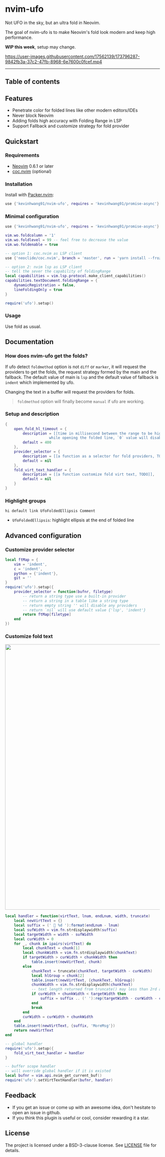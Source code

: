 # nvim-ufo

Not UFO in the sky, but an ultra fold in Neovim.

The goal of nvim-ufo is to make Neovim's fold look modern and keep high performance.

**WIP this week**, setup may change.

<https://user-images.githubusercontent.com/17562139/173796287-9842fb3a-37c2-47fb-8968-6e7600c0fcef.mp4>

---

## Table of contents

## Features

- Penetrate color for folded lines like other modern editors/IDEs
- Never block Neovim
- Adding folds high accuracy with Folding Range in LSP
- Support Fallback and customize strategy for fold provider

## Quickstart

### Requirements

- [Neovim](https://github.com/neovim/neovim) 0.6.1 or later
- [coc.nvim](https://github.com/neoclide/coc.nvim) (optional)

### Installation

Install with [Packer.nvim](https://github.com/wbthomason/packer.nvim):

```lua
use {'kevinhwang91/nvim-ufo', requires = 'kevinhwang91/promise-async'}
```

### Minimal configuration

```lua
use {'kevinhwang91/nvim-ufo', requires = 'kevinhwang91/promise-async'}

vim.wo.foldcolumn = '1'
vim.wo.foldlevel = 99 -- feel free to decrease the value
vim.wo.foldenable = true

-- option 1: coc.nvim as LSP client
use {'neoclide/coc.nvim', branch = 'master', run = 'yarn install --frozen-lockfile'}

-- option 2: nvim lsp as LSP client
-- tell the sever the capability of foldingRange
local capabilities = vim.lsp.protocol.make_client_capabilities()
capabilities.textDocument.foldingRange = {
    dynamicRegistration = false,
    lineFoldingOnly = true
}

require('ufo').setup()
```

### Usage

Use fold as usual.

## Documentation

### How does nvim-ufo get the folds?

If ufo detect `foldmethod` option is not `diff` or `marker`, it will request the providers to get
the folds, the request strategy formed by the main and the fallback. The default value of main is
`lsp` and the default value of fallback is `indent` which implemented by ufo.

Changing the text in a buffer will request the providers for folds.

> `foldmethod` option will finally become `manual` if ufo are working.

### Setup and description

```lua
{
    open_fold_hl_timeout = {
        description = [[time in millisecond between the range to be highlgihted and to be cleared
                    while opening the folded line, `0` value will disable the highlight]],
        default = 400
    },
    provider_selector = {
        description = [[a function as a selector for fold providers, TODO]],
        default = nil
    },
    fold_virt_text_handler = {
        description = [[a function customize fold virt text, TODO]],
        default = nil
    }
}
```

### Highlight groups

```vim
hi default link UfoFoldedEllipsis Comment
```

- `UfoFoldedEllipsis`: highlight ellipsis at the end of folded line

## Advanced configuration

### Customize provider selector

```lua
local ftMap = {
    vim = 'indent',
    c = 'indent',
    python = {'indent'},
    git = ''
}
require('ufo').setup({
    provider_selector = function(bufnr, filetype)
        -- return a string type use a built-in provider
        -- return a string in a table like a string type
        -- return empty string '' will disable any providers
        -- return `nil` will use default value {'lsp', 'indent'}
        return ftMap[filetype]
    end
})
```

### Customize fold text

<p align="center">
    <img width="864px" src=https://user-images.githubusercontent.com/17562139/174121926-e90a962d-9fc9-428a-bd53-274ed392c68d.png>
</p>

```lua
local handler = function(virtText, lnum, endLnum, width, truncate)
    local newVirtText = {}
    local suffix = ('  %d '):format(endLnum - lnum)
    local sufWidth = vim.fn.strdisplaywidth(suffix)
    local targetWidth = width - sufWidth
    local curWidth = 0
    for _, chunk in ipairs(virtText) do
        local chunkText = chunk[1]
        local chunkWidth = vim.fn.strdisplaywidth(chunkText)
        if targetWidth > curWidth + chunkWidth then
            table.insert(newVirtText, chunk)
        else
            chunkText = truncate(chunkText, targetWidth - curWidth)
            local hlGroup = chunk[2]
            table.insert(newVirtText, {chunkText, hlGroup})
            chunkWidth = vim.fn.strdisplaywidth(chunkText)
            -- text length returned from truncate() may less than 2rd argument, need padding
            if curWidth + chunkWidth < targetWidth then
                suffix = suffix .. (' '):rep(targetWidth - curWidth - chunkWidth)
            end
            break
        end
        curWidth = curWidth + chunkWidth
    end
    table.insert(newVirtText, {suffix, 'MoreMsg'})
    return newVirtText
end

-- global handler
require('ufo').setup({
    fold_virt_text_handler = handler
}

-- buffer scope handler
-- will override global handler if it is existed
local bufnr = vim.api.nvim_get_current_buf()
require('ufo').setVirtTextHandler(bufnr, handler)
```

## Feedback

- If you get an issue or come up with an awesome idea, don't hesitate to open an issue in github.
- If you think this plugin is useful or cool, consider rewarding it a star.

## License

The project is licensed under a BSD-3-clause license. See [LICENSE](./LICENSE) file for details.
